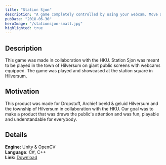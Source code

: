 ```yaml
---
title: "Station Sjon"
description: "A game completely controlled by using your webcam. Move around and help Sjon to reach the end of the stage by breaking blocks, moving platforms and activating elevators."
pubDate: "2018-06-30"
heroImage: "/stationsjon-small.jpg"
highlighted: true
---
```


## Description

This game was made in collaboration with the HKU. Station Sjon was meant to be played in the town of Hilversum on giant public screens with webcams equipped. The game was played and showcased at the station square in Hilversum.

## Motivation

This product was made for Dropstuff, Archief beeld & geluid Hilversum and the township of Hilversum in collaboration with the HKU. Our goal was to make a product that was draws the public's attention and was fun, playable and understandable for everybody.

## Details


**Engine:** Unity & OpenCV  
**Language:** C#, C++  
**Link:** [Download](https://gearedgames.itch.io/station-sjon)
